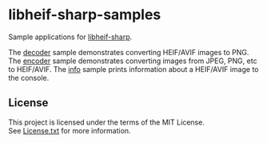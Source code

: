 # libheif-sharp-samples

Sample applications for [libheif-sharp](https://github.com/0xC0000054/libheif-sharp).

The [decoder](src/decoder/Program.cs) sample demonstrates converting HEIF/AVIF images to PNG.
The [encoder](src/encoder/Program.cs) sample demonstrates converting images from JPEG, PNG, etc to HEIF/AVIF.
The [info](src/info/Program.cs) sample prints information about a HEIF/AVIF image to the console.

## License

This project is licensed under the terms of the MIT License.   
See [License.txt](License.txt) for more information.